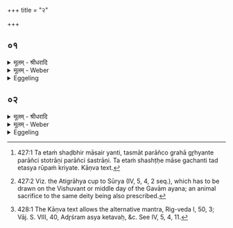 +++
title = "२"

+++


## ०१
<details><summary>मूलम् - श्रीधरादि</summary>

एतं वा᳘ ऽएते᳘ गच्छन्ति॥  
षड्भिर्मा᳘सैर्य᳘ एष त᳘पति ये᳘ संव्वत्सरमा᳘सते त᳘दुच्य᳘त ऽएव᳘ सामतो य᳘थैत᳘स्य रूपं᳘ क्रिय᳘त ऽउच्य᳘त ऽऋक्तो᳘ ऽथैत᳘देव᳘ यजुष्टः᳘ पुरश्चरणतो य᳘देतं᳘ गृह्ण᳘न्त्येते᳘नो ऽए᳘वैनं गच्छन्ति॥
</details>

<details><summary>मूलम् - Weber</summary>

एतं वा᳘ एते᳘ गछन्ति॥  
षड्भिर्मा᳘सैर्य᳘ एष त᳘पति ये᳘ संवत्सरमा᳘सते त᳘दुच्य᳘त एव᳘ सामतो य᳘थैत᳘स्य रूपं᳘ क्रिय᳘त उच्य᳘त ऋक्तो᳘ ऽथैत᳘देव᳘ यजुष्टः᳘ पुरश्चरणतो य᳘देतं᳘ गृह्ण᳘न्त्येते᳘नो एॗवैनं गछन्ति॥
</details>

<details><summary>Eggeling</summary>

1. Verily, they who sit (sacrificing) for a year, by means of six months go to him that burns yonder:

so it is told on the part of the Sāman, in as much as it is made of the form of that (sun) it is told on the part of the R̥k [^egg_989]; and now in like manner on the part of the Yajus, by means of preparatory rite, when they draw that (graha) [^egg_990], they thereby also go to him (the sun).

[^egg_989]: 427:1 Ta etaṁ shaḍbhir māsair yanti, tasmāt parāñco grahā gr̥hyante parāñci stotrāṇi parāñci śastrāṇi. Ta etaṁ shashṭḥe māse gachanti tad etasya rūpaṁ kriyate. Kāṇva text.

[^egg_990]: 427:2 Viz. the Atigrāhya cup to Sūrya (IV, 5, 4, 2 seq.), which has  to be drawn on the Vishuvant or middle day of the Gavām ayana; an animal sacrifice to the same deity being also prescribed.
</details>

## ०२
<details><summary>मूलम् - श्रीधरादि</summary>

(न्त्य) अथा᳘तो गृह्णा᳘त्येव[[!!]]॥  
(वो᳘) उ᳘दु त्यं᳘ जात᳘वेदसं देवं᳘ वहन्ति केत᳘वः॥ दृशे व्वि᳘श्वाय सू᳘र्यम्॥ उपयाम᳘गृहीतो ऽसि सू᳘र्याय त्वा भ्राजा᳘यैष᳘ ते यो᳘निः सूर्याय[[!!]] त्वा भ्राजाये᳘ति॥
</details>
<details><summary>मूलम् - Weber</summary>

अथा᳘तो गृह्णा᳘त्येव᳟॥  
उदु त्यं᳘ जात᳘वेदसं देवं᳘ वहन्ति केत᳘वः दृशे वि᳘श्वाय सू᳘र्यम् उपयाम᳘गृहीतो ऽसि सू᳘र्याय त्वा भ्राजा᳘यैष᳘ ते यो᳘निः सू᳘र्याय त्वा भ्राजाये᳘ति॥
</details>
<details><summary>Eggeling</summary>

2. He thus takes it therefrom with (Vāj. S. VIII, 41; Rig-veda I, 50, 1) [^egg_991], 'The lights bear on high that divine knower of beings, Sūrya, that all may see him!--Thou art drawn with a support: thee to Sūrya nor splendour!--This is thy womb: thee to Sūrya for splendour!'

[^egg_991]: 428:1 The Kāṇva text allows the alternative mantra, Rig-veda I, 50, 3; Vāj. S. VIII, 40, Adr̥śram asya ketavaḥ, &c. See IV, 5, 4, 11.
</details>

